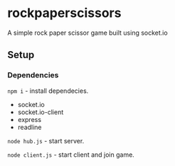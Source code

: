 # rockpaperscissors

A simple rock paper scissor game built using socket.io

## Setup

### Dependencies

`npm i` - install dependecies.
  - socket.io
  - socket.io-client
  - express
  - readline

`node hub.js` - start server.

`node client.js` - start client and join game.
